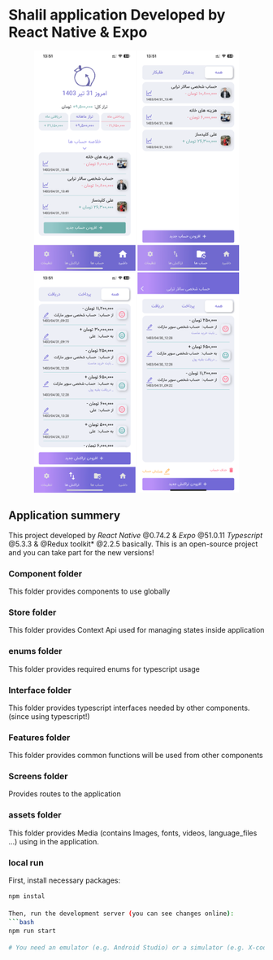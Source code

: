 # Shalil application Developed by React Native & Expo
<p align="center">
  <img src="./assets/images/IMG_2781.PNG" alt="Screenshot 1" width="200"/>
  <img src="./assets/images/IMG_2782.PNG" alt="Screenshot 2" width="200"/>
  <img src="./assets/images/IMG_2783.PNG" alt="Screenshot 3" width="200"/>
  <img src="./assets/images/IMG_2784.PNG" alt="Screenshot 4" width="200"/>
</p>


## Application summery
This project developed by *React Native* @0.74.2 & *Expo* @51.0.11 *Typescript* @5.3.3 & @Redux toolkit* @2.2.5  basically.
This is an open-source project and you can take part for the new versions!


### Component folder
This folder provides components to use globally

### Store folder
This folder provides Context Api used for managing states inside application

### enums folder
This folder provides required enums for typescript usage

### Interface folder
This folder provides typescript interfaces needed by other components. (since using typescript!)

### Features folder
This folder provides common functions will be used from other components

### Screens folder
Provides routes to the application

### assets folder
This folder provides Media (contains Images, fonts, videos, language_files ...) using in the application.



### local run
First, install necessary packages:
```bash
npm instal

Then, run the development server (you can see changes online):
```bash
npm run start

# You need an emulator (e.g. Android Studio) or a simulator (e.g. X-code simulator) or you can install *Expo go* application on your phone and run the server:
